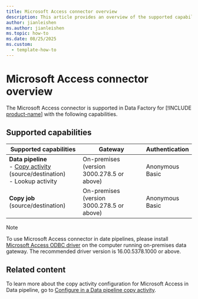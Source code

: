 ```yaml
---
title: Microsoft Access connector overview
description: This article provides an overview of the supported capabilities of the Microsoft Access connector.
author: jianleishen
ms.author: jianleishen
ms.topic: how-to
ms.date: 08/25/2025
ms.custom:
  - template-how-to
---
```


# Microsoft Access connector overview

The Microsoft Access connector is supported in Data Factory for [!INCLUDE [product-name](../includes/product-name.md)] with the following capabilities.

## Supported capabilities

| Supported capabilities                                                                 | Gateway                        | Authentication   |
|----------------------------------------------------------------------------------------|--------------------------------|------------------|
| **Data pipeline** <br>- [Copy activity](connector-microsoft-access-copy-activity.md) (source/destination)<br>- Lookup activity | On-premises (version 3000.278.5 or above) | Anonymous <br>Basic   |
| **Copy job** (source/destination) | On-premises (version 3000.278.5 or above) | Anonymous <br>Basic |

> [!NOTE]
> To use Microsoft Access connector in date pipelines, please install [Microsoft Access ODBC driver](https://www.microsoft.com/download/details.aspx?id=54920) on the computer running on-premises data gateway. The recommended driver version is 16.00.5378.1000 or above.

## Related content

To learn more about the copy activity configuration for Microsoft Access in Data pipeline, go to [Configure in a Data pipeline copy activity](connector-microsoft-access-copy-activity.md).
